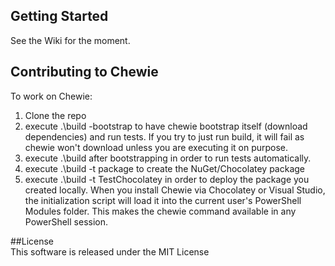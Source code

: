 ## Getting Started
See the Wiki for the moment.

## Contributing to Chewie  
To work on Chewie:

1. Clone the repo
2. execute .\build -bootstrap to have chewie bootstrap itself (download dependencies) and run tests. If you try to just run build, it will fail as chewie won't download unless you are executing it on purpose.
3. execute .\build after bootstrapping in order to run tests automatically.
4. execute .\build -t package to create the NuGet/Chocolatey package
5. execute .\build -t TestChocolatey in order to deploy the package you created locally. When you install Chewie via Chocolatey or Visual Studio, the initialization script will load it into the current user's PowerShell Modules folder. This makes the chewie command available in any PowerShell session.

##License  
This software is released under the MIT License